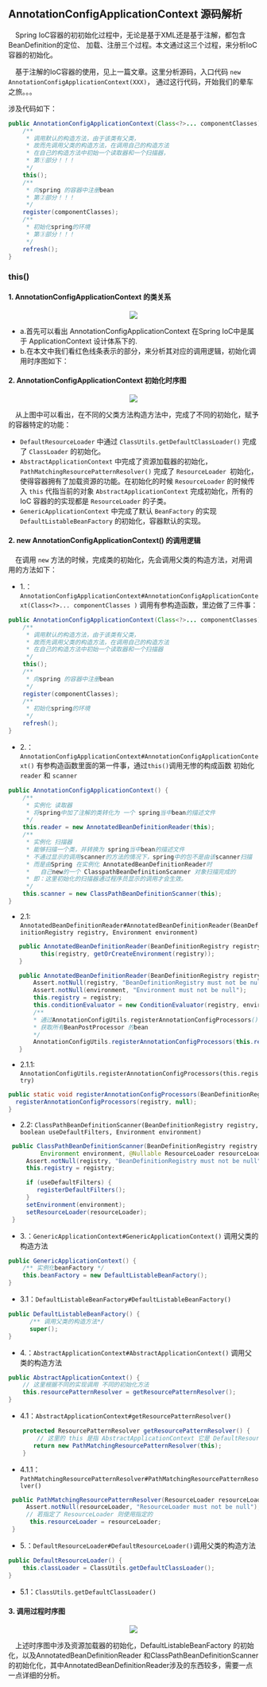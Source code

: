 ## AnnotationConfigApplicationContext 源码解析
&ensp;&ensp;Spring IoC容器的初初始化过程中，无论是基于XML还是基于注解，都包含BeanDefinition的定位、
加载、注册三个过程。本文通过这三个过程，来分析IoC容器的初始化。

&ensp;&ensp;基于注解的IoC容器的使用，见上一篇文章。这里分析源码，入口代码 `new AnnotationConfigApplicationContext(XXX)`，
通过这行代码，开始我们的晕车之旅。。。

涉及代码如下：
```java
public AnnotationConfigApplicationContext(Class<?>... componentClasses) {
    /**
     * 调用默认的构造方法，由于该类有父类，
     * 故而先调用父类的构造方法，在调用自己的构造方法
     * 在自己的构造方法中初始一个读取器和一个扫描器，
     * 第①部分！！！
     */
    this();
    /**
     * 向spring 的容器中注册bean
     * 第②部分！！！
     */
    register(componentClasses);
    /**
     * 初始化spring的环境
     * 第③部分！！！
     */
    refresh();
}
```

### this()

#### 1. AnnotationConfigApplicationContext 的类关系

<div align="center">
    <img src="https://github.com/FunCheney/spring/blob/master/spring-src-read/src/main/java/my/image/ioc/annotionConfigApplication/AnntionConfigApplicationContext_class_relation.jpg">
 </div> 

- a.首先可以看出 AnnotationConfigApplicationContext 在Spring IoC中是属于 ApplicationContext 设计体系下的.
- b.在本文中我们看红色线条表示的部分，来分析其对应的调用逻辑，初始化调用时序图如下：

#### 2. AnnotationConfigApplicationContext 初始化时序图
<div align="center">
    <img src="https://github.com/FunCheney/spring/blob/master/spring-src-read/src/main/java/my/image/ioc/annotionConfigApplication/new_AnnotationConfigApplicationContext.jpg">
 </div> 
 
 &ensp;&ensp;从上图中可以看出，在不同的父类方法构造方法中，完成了不同的初始化，赋予的容器特定的功能：

 - `DefaultResourceLoader` 中通过 `ClassUtils.getDefaultClassLoader()` 完成了 `ClassLoader` 的初始化。 
 -  `AbstractApplicationContext` 中完成了资源加载器的初始化，`PathMatchingResourcePatternResolver()` 完成了 `ResourceLoader
  `初始化，使得容器拥有了加载资源的功能。在初始化的时候 `ResourceLoader` 的时候传入 `this` 代指当前的对象 `AbstractApplicationContext` 
  完成初始化，所有的 IoC 容器的的实现都是 `ResourceLoader` 的子类。
 - `GenericApplicationContext` 中完成了默认 `BeanFactory` 的实现 `DefaultListableBeanFactory` 的初始化，容器默认的实现。

#### 2. new AnnotationConfigApplicationContext() 的调用逻辑
&ensp;&ensp;在调用 `new` 方法的时候，完成类的初始化，先会调用父类的构造方法，对用调用的方法如下：
* 1.：`AnnotationConfigApplicationContext#AnnotationConfigApplicationContext(Class<?>... componentClasses
)` 调用有参构造函数，里边做了三件事：
```java
public AnnotationConfigApplicationContext(Class<?>... componentClasses) {
    /**
     * 调用默认的构造方法，由于该类有父类，
     * 故而先调用父类的构造方法，在调用自己的构造方法
     * 在自己的构造方法中初始一个读取器和一个扫描器
     */
    this();
    /**
     * 向spring 的容器中注册bean
     */
    register(componentClasses);
    /**
     * 初始化spring的环境
     */
    refresh();
}
```
* 2.：`AnnotationConfigApplicationContext#AnnotationConfigApplicationContext()` 有参构造函数里面的第一件事，通过`this()`调用无惨的构成函数
初始化 `reader` 和 `scanner`
```java
public AnnotationConfigApplicationContext() {
    /**
     * 实例化 读取器
     * 将spring中加了注解的类转化为 一个 spring当中bean的描述文件
     */
    this.reader = new AnnotatedBeanDefinitionReader(this);
    /**
     * 实例化 扫描器
     * 能够扫描一个类，并转换为 spring当中bean的描述文件
     * 不通过显示的调用scanner的方法的情况下，spring中的包不是由该scanner扫描
     * 而是由Spring 在实例化 AnnotatedBeanDefinitionReader时
     *   自己new的一个 ClasspathBeanDefinitionScanner 对象扫描完成的
     * 即：这里初始化的扫描器通过程序员显示的调用才会生效。
     */
    this.scanner = new ClassPathBeanDefinitionScanner(this);
}
```

   - 2.1: `AnnotatedBeanDefinitionReader#AnnotatedBeanDefinitionReader(BeanDefinitionRegistry registry, Environment
    environment)`
    
```java
   public AnnotatedBeanDefinitionReader(BeanDefinitionRegistry registry) {
         this(registry, getOrCreateEnvironment(registry));
   }
```
```java
   public AnnotatedBeanDefinitionReader(BeanDefinitionRegistry registry, Environment environment) {
       Assert.notNull(registry, "BeanDefinitionRegistry must not be null");
       Assert.notNull(environment, "Environment must not be null");
       this.registry = registry;
       this.conditionEvaluator = new ConditionEvaluator(registry, environment, null);
       /**
       * 通过AnnotationConfigUtils.registerAnnotationConfigProcessors()
       * 获取所有BeanPostProcessor 的bean
       */
       AnnotationConfigUtils.registerAnnotationConfigProcessors(this.registry);
   }
```
   + 2.1.1: `AnnotationConfigUtils.registerAnnotationConfigProcessors(this.registry)`
   
```java
public static void registerAnnotationConfigProcessors(BeanDefinitionRegistry registry) {
  registerAnnotationConfigProcessors(registry, null);
}
```

  - 2.2: `ClassPathBeanDefinitionScanner(BeanDefinitionRegistry registry, boolean useDefaultFilters, Environment
      environment)`
 
```java
 public ClassPathBeanDefinitionScanner(BeanDefinitionRegistry registry, boolean useDefaultFilters,
         Environment environment, @Nullable ResourceLoader resourceLoader) {
     Assert.notNull(registry, "BeanDefinitionRegistry must not be null");
     this.registry = registry;

     if (useDefaultFilters) {
        registerDefaultFilters();
     }
     setEnvironment(environment);
     setResourceLoader(resourceLoader);
 }
```
* 3.：`GenericApplicationContext#GenericApplicationContext()` 调用父类的构造方法

```java
public GenericApplicationContext() {
    /** 实例化beanFactory */
    this.beanFactory = new DefaultListableBeanFactory();
}

```
   - 3.1：`DefaultListableBeanFactory#DefaultListableBeanFactory()`
   
```java
public DefaultListableBeanFactory() {
      /** 调用父类的构造方法*/
      super();
}
```
* 4.：`AbstractApplicationContext#AbstractApplicationContext()` 调用父类的构造方法

```java
public AbstractApplicationContext() {
    // 这里根据不同的实现调用 不同的初始化方法
    this.resourcePatternResolver = getResourcePatternResolver();
}
```
   - 4.1：`AbstractApplicationContext#getResourcePatternResolver()`
   
```java
    protected ResourcePatternResolver getResourcePatternResolver() {
        // 这里的 this 是指 AbstractApplicationContext 它是 DefaultResourceLoader 的子类
       return new PathMatchingResourcePatternResolver(this);
    }
```
   + 4.1.1：`PathMatchingResourcePatternResolver#PathMatchingResourcePatternResolver()`
   
```java
 public PathMatchingResourcePatternResolver(ResourceLoader resourceLoader) {
     Assert.notNull(resourceLoader, "ResourceLoader must not be null");
     // 若指定了 ResourceLoader 则使用指定的
      this.resourceLoader = resourceLoader;
 }
```
* 5.：`DefaultResourceLoader#DefaultResourceLoader()`调用父类的构造方法

```java
public DefaultResourceLoader() {
    this.classLoader = ClassUtils.getDefaultClassLoader();
}
```

   - 5.1：`ClassUtils.getDefaultClassLoader()`


#### 3. 调用过程时序图

 <div align="center">
    <img src="https://github.com/FunCheney/spring/blob/master/spring-src-read/src/main/java/my/image/ioc/annotionConfigApplication/AnnotationConfigApplicationContext_init_sequence.jpg">
 </div>

&ensp;&ensp;上述时序图中涉及资源加载器的初始化，DefaultListableBeanFactory 的初始化，以及AnnotatedBeanDefinitionReader
和ClassPathBeanDefinitionScanner的初始化化，其中AnnotatedBeanDefinitionReader涉及的东西较多，需要一点一点详细的分析。

